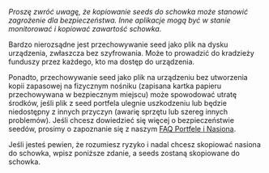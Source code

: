 
*Proszę zwróć uwagę, że kopiowanie seeds do schowka może stanowić zagrożenie dla bezpieczeństwa. Inne aplikacje mogą być w stanie monitorować i kopiować zawartość schowka.*

Bardzo nierozsądne jest przechowywanie seed jako plik na dysku urządzenia, zwłaszcza bez szyfrowania. Może to prowadzić do kradzieży funduszy przez każdego, kto ma dostęp do urządzenia.

Ponadto, przechowywanie seed jako plik na urządzeniu bez utworzenia kopii zapasowej na fizycznym nośniku (zapisana kartka papieru przechowywana w bezpiecznym miejscu) może spowodować utratę środków, jeśli plik z seed portfela ulegnie uszkodzeniu lub będzie niedostępny z innych przyczyn (awarię sprzętu lub szereg innych problemów). Jeśli chcesz dowiedzieć się więcej o bezpieczeństwie seedów,
prosimy o zapoznanie się z naszym [FAQ Portfele i Nasiona](https://docs.decred.org/faq/wallets-and-seeds/).

Jeśli jesteś pewien, że rozumiesz ryzyko i nadal chcesz skopiować nasiona do schowka, wpisz poniższe zdanie, a seeds zostaną skopiowane do schowka.
